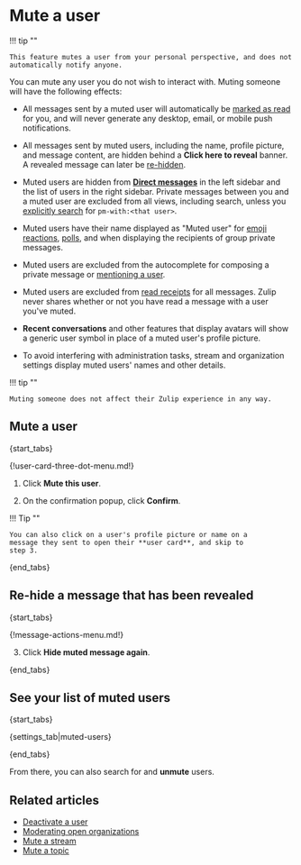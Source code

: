 # Mute a user

!!! tip ""

    This feature mutes a user from your personal perspective, and does not
    automatically notify anyone.

You can mute any user you do not wish to interact with. Muting someone will
have the following effects:

* All messages sent by a muted user will automatically be [marked as
  read](/help/marking-messages-as-read) for you, and will never
  generate any desktop, email, or mobile push notifications.

* All messages sent by muted users, including the name, profile
  picture, and message content, are hidden behind a **Click here to
  reveal** banner. A revealed message can later be [re-hidden](/help/mute-a-user#re-hide-a-message-that-has-been-revealed).

* Muted users are hidden from [**Direct
  messages**](/help/direct-messages) in the left sidebar and the list
  of users in the right sidebar. Private messages between you and a
  muted user are excluded from all views, including search, unless you
  [explicitly search](/help/search-for-messages) for `pm-with:<that
  user>`.

* Muted users have their name displayed as "Muted user" for [emoji
  reactions][view-emoji-reactions], [polls](/help/create-a-poll), and
  when displaying the recipients of group private messages.

* Muted users are excluded from the autocomplete for composing a
  private message or [mentioning a user](/help/mention-a-user-or-group).

* Muted users are excluded from [read receipts](/help/read-receipts)
  for all messages. Zulip never shares whether or not you have read
  a message with a user you've muted.

* **Recent conversations** and other features that display avatars will
  show a generic user symbol in place of a muted user's profile picture.

* To avoid interfering with administration tasks, stream and
  organization settings display muted users' names and other details.

!!! tip ""

    Muting someone does not affect their Zulip experience in any way.


[view-emoji-reactions]: /help/emoji-reactions#view-who-reacted-to-a-message

## Mute a user

{start_tabs}

{!user-card-three-dot-menu.md!}

1. Click **Mute this user**.

1. On the confirmation popup, click **Confirm**.

!!! Tip ""

    You can also click on a user's profile picture or name on a
    message they sent to open their **user card**, and skip to
    step 3.

{end_tabs}

## Re-hide a message that has been revealed

{start_tabs}

{!message-actions-menu.md!}

3. Click **Hide muted message again**.

{end_tabs}

## See your list of muted users

{start_tabs}

{settings_tab|muted-users}

{end_tabs}

From there, you can also search for and **unmute** users.

## Related articles

* [Deactivate a user](/help/deactivate-or-reactivate-a-user)
* [Moderating open organizations](/help/moderating-open-organizations)
* [Mute a stream](/help/mute-a-stream)
* [Mute a topic](/help/mute-a-topic)
